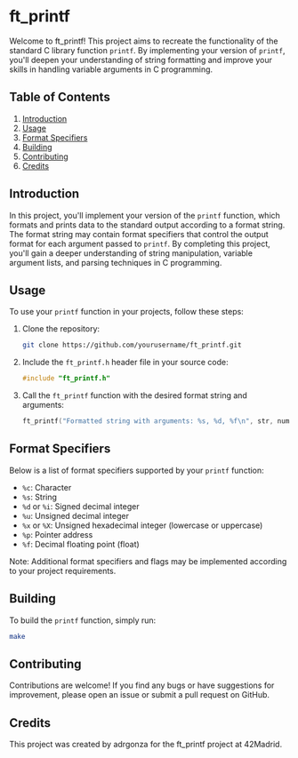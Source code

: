 # ft_printf

Welcome to ft_printf! This project aims to recreate the functionality of the standard C library function `printf`. By implementing your version of `printf`, you'll deepen your understanding of string formatting and improve your skills in handling variable arguments in C programming.

## Table of Contents

1. [Introduction](#introduction)
2. [Usage](#usage)
3. [Format Specifiers](#format-specifiers)
4. [Building](#building)
5. [Contributing](#contributing)
6. [Credits](#credits)

## Introduction

In this project, you'll implement your version of the `printf` function, which formats and prints data to the standard output according to a format string. The format string may contain format specifiers that control the output format for each argument passed to `printf`. By completing this project, you'll gain a deeper understanding of string manipulation, variable argument lists, and parsing techniques in C programming.

## Usage

To use your `printf` function in your projects, follow these steps:

1. Clone the repository:

    ```bash
    git clone https://github.com/yourusername/ft_printf.git
    ```

2. Include the `ft_printf.h` header file in your source code:

    ```c
    #include "ft_printf.h"
    ```

3. Call the `ft_printf` function with the desired format string and arguments:

    ```c
    ft_printf("Formatted string with arguments: %s, %d, %f\n", str, num, fnum);
    ```

## Format Specifiers

Below is a list of format specifiers supported by your `printf` function:

- `%c`: Character
- `%s`: String
- `%d` or `%i`: Signed decimal integer
- `%u`: Unsigned decimal integer
- `%x` or `%X`: Unsigned hexadecimal integer (lowercase or uppercase)
- `%p`: Pointer address
- `%f`: Decimal floating point (float)

Note: Additional format specifiers and flags may be implemented according to your project requirements.

## Building

To build the `printf` function, simply run:

```bash
make
```

## Contributing
Contributions are welcome! If you find any bugs or have suggestions for improvement, please open an issue or submit a pull request on GitHub.

## Credits
This project was created by adrgonza for the ft_printf project at 42Madrid.
